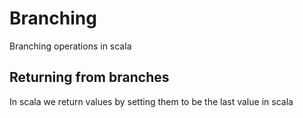 
# Branching
Branching operations in scala

## Returning from branches
In scala we return values by setting them to be the last value in scala
